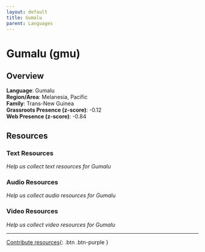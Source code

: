 ```yaml
---
layout: default
title: Gumalu
parent: Languages
---
```


# Gumalu (gmu)

## Overview

**Language**: Gumalu  
**Region/Area**: Melanesia, Pacific  
**Family**: Trans-New Guinea  
**Grassroots Presence (z-score)**: -0.12  
**Web Presence (z-score)**: -0.84  

## Resources

### Text Resources
*Help us collect text resources for Gumalu*

### Audio Resources
*Help us collect audio resources for Gumalu*

### Video Resources
*Help us collect video resources for Gumalu*

---

[Contribute resources](https://forms.office.com/e/1SfLJx3u1r){: .btn .btn-purple }
